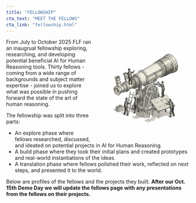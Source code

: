 ```yaml
---
title: "FELLOWSHIP"
cta_text: "MEET THE FELLOWS"
cta_link: "fellowship.html"
---
```


<img src="assets/images/telescope.png" alt="Telescope - AI tool for looking ahead and understanding complex scenarios" class="fellowship-image-right" style="float: right; margin: 0 0 20px 20px; max-width: 250px; height: auto;">

From July to October 2025 FLF ran an inaugrual fellowship exploring, researching, and developing potential beneficial AI for Human Reasoning tools. Thirty fellows - coming from a wide range of backgrounds and subject matter expertise - joined us to explore what was possible in pushing forward the state of the art of human reasoning.

The fellowship was split into three parts:
- An explore phase where fellows researched, discussed, and ideated on potential projects in AI for Human Reasoning.
- A build phase where they took their initial plans and created prototypes and real-world instantiations of the ideas. 
- A translation phase where fellows polished their work, reflected on next steps, and presented it to the world.

Below are profiles of the fellows and the projects they built. **After our Oct. 15th Demo Day we will update the fellows page with any presentations from the fellows on their projects.**
